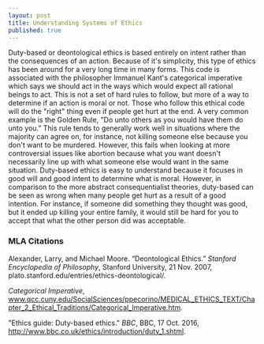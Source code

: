 ```yaml
---
layout: post
title: Understanding Systems of Ethics
published: true
---
```


Duty-based or deontological ethics is based entirely on intent rather than the consequences of an action. Because of it's simplicity, this type of ethics has been around for a very long time in many forms. This code is associated with the philosopher Immanuel Kant's categorical imperative which says we should act in the ways which would expect all rational beings to act. This is not a set of hard rules to follow, but more of a way to determine if an action is moral or not. Those who follow this ethical code will do the "right" thing even if people get hurt at the end. A very common example is the Golden Rule, "Do unto others as you would have them do unto you.” This rule tends to generally work well in situations where the majority can agree on, for instance, not killing someone else because you don't want to be murdered. However, this fails when looking at more controversial issues like abortion because what you want doesn't necessarily line up with what someone else would want in the same situation. Duty-based ethics is easy to understand because it focuses in good will and good intent to determine what is moral. However, in comparison to the more abstract consequentialist theories, duty-based can be seen as wrong when many people get hurt as a result of a good intention. For instance, if someone did something they thought was good, but it ended up killing your entire family, it would still be hard for you to accept that what the other person did was acceptable.

### MLA Citations
Alexander, Larry, and Michael Moore. “Deontological Ethics.” *Stanford Encyclopedia of Philosophy*, Stanford University, 21 Nov. 2007, plato.stanford.edu/entries/ethics-deontological/.

*Categorical Imperative*, www.qcc.cuny.edu/SocialSciences/ppecorino/MEDICAL_ETHICS_TEXT/Chapter_2_Ethical_Traditions/Categorical_Imperative.htm.

"Ethics guide: Duty-based ethics." *BBC*, BBC, 17 Oct. 2016, http://www.bbc.co.uk/ethics/introduction/duty_1.shtml.


